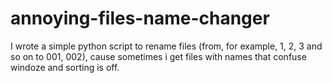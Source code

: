 # annoying-files-name-changer
I wrote a simple python script to rename files (from, for example, 1, 2, 3 and so on to 001, 002), cause sometimes i get files with names that confuse windoze and sorting is off.
